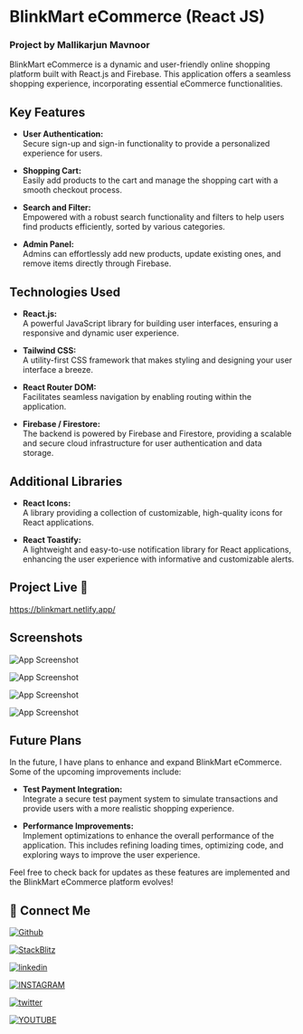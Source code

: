 # BlinkMart eCommerce (React JS)

### Project by Mallikarjun Mavnoor

BlinkMart eCommerce is a dynamic and user-friendly online shopping platform built with React.js and Firebase. This application offers a seamless shopping experience, incorporating essential eCommerce functionalities.

## Key Features

- **User Authentication:**  
  Secure sign-up and sign-in functionality to provide a personalized experience for users.

- **Shopping Cart:**  
  Easily add products to the cart and manage the shopping cart with a smooth checkout process.

- **Search and Filter:**  
  Empowered with a robust search functionality and filters to help users find products efficiently, sorted by various categories.

- **Admin Panel:**  
  Admins can effortlessly add new products, update existing ones, and remove items directly through Firebase.

## Technologies Used

- **React.js:**  
  A powerful JavaScript library for building user interfaces, ensuring a responsive and dynamic user experience.

- **Tailwind CSS:**  
  A utility-first CSS framework that makes styling and designing your user interface a breeze.

- **React Router DOM:**  
  Facilitates seamless navigation by enabling routing within the application.

- **Firebase / Firestore:**  
  The backend is powered by Firebase and Firestore, providing a scalable and secure cloud infrastructure for user authentication and data storage.

## Additional Libraries

- **React Icons:**  
  A library providing a collection of customizable, high-quality icons for React applications.

- **React Toastify:**  
  A lightweight and easy-to-use notification library for React applications, enhancing the user experience with informative and customizable alerts.


## Project Live 🔗

https://blinkmart.netlify.app/


## Screenshots

![App Screenshot](https://i.postimg.cc/G3XzP4d8/bm1.png)

![App Screenshot](https://i.postimg.cc/zvqzqdVB/bm2.png)

![App Screenshot](https://i.postimg.cc/P5wBFW5F/bm3.png)

![App Screenshot](https://i.postimg.cc/tRcvQsw0/bm4.png)

## Future Plans

In the future, I have plans to enhance and expand BlinkMart eCommerce. Some of the upcoming improvements include:

- **Test Payment Integration:**  
  Integrate a secure test payment system to simulate transactions and provide users with a more realistic shopping experience.

- **Performance Improvements:**  
  Implement optimizations to enhance the overall performance of the application. This includes refining loading times, optimizing code, and exploring ways to improve the user experience.

Feel free to check back for updates as these features are implemented and the BlinkMart eCommerce platform evolves!


## 🔗 Connect Me 

[![Github](https://img.shields.io/badge/github-black?style=for-the-badge&logo=github&logoColor=white)](https://github.com/CodeBustler/)

[![StackBlitz](https://img.shields.io/badge/StackBlitz-blue?style=for-the-badge&logo=StackBlitz&logoColor=white)](https://stackblitz.com/@CodeBustler)

[![linkedin](https://img.shields.io/badge/linkedin-0A66C2?style=for-the-badge&logo=linkedin&logoColor=white)](https://www.linkedin.com/in/mallikarjun-mavnoor/)

[![INSTAGRAM](https://img.shields.io/badge/instagram-D62976?style=for-the-badge&logo=instagram&logoColor=white)](https://twitter.com/CodeBustler)

[![twitter](https://img.shields.io/badge/twitter-1DA1F2?style=for-the-badge&logo=twitter&logoColor=white)](https://twitter.com/CodeBustler)

[![YOUTUBE](https://img.shields.io/badge/youtube-d71e18?style=for-the-badge&logo=youtube&logoColor=white)](https://youtube.com/@CodeBustler)
